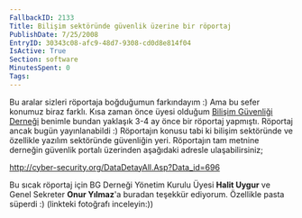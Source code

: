 ```yaml
---
FallbackID: 2133
Title: Bilişim sektöründe güvenlik üzerine bir röportaj
PublishDate: 7/25/2008
EntryID: 30343c08-afc9-48d7-9308-cd0d8e814f04
IsActive: True
Section: software
MinutesSpent: 0
Tags: 
---
```

Bu aralar sizleri röportaja boğduğumun farkındayım :) Ama bu sefer
konumuz biraz farklı. Kısa zaman önce üyesi olduğum [Bilişim Güvenliği
Derneği](http://www.bg.org.tr/) benimle bundan yaklaşık 3-4 ay önce bir
röportaj yapmıştı. Röportaj ancak bugün yayınlanabildi :) Röportajın
konusu tabi ki bilişim sektöründe ve özellikle yazılım sektöründe
güvenliğin yeri. Röportajın tam metnine derneğin güvenlik portalı
üzerinden aşağıdaki adresle ulaşabilirsiniz;

<http://cyber-security.org/DataDetayAll.Asp?Data_id=696>

Bu sıcak röportaj için BG Derneği Yönetim Kurulu Üyesi **Halit Uygur**
ve Genel Sekreter **Onur Yılmaz**'a buradan teşekkür ediyorum. Özellikle
pasta süperdi :) (linkteki fotoğrafı inceleyin:))



